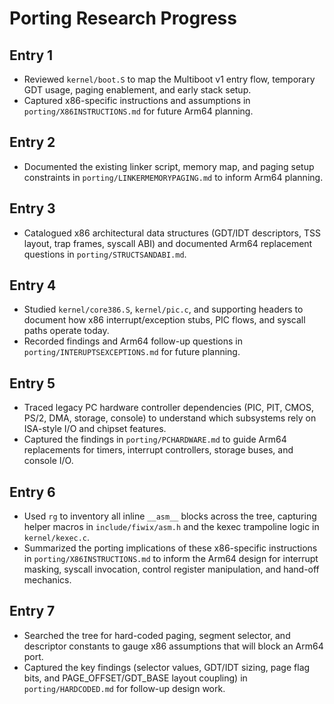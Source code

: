 # Porting Research Progress

## Entry 1
- Reviewed `kernel/boot.S` to map the Multiboot v1 entry flow, temporary GDT usage, paging enablement, and early stack setup.
- Captured x86-specific instructions and assumptions in `porting/X86INSTRUCTIONS.md` for future Arm64 planning.

## Entry 2
- Documented the existing linker script, memory map, and paging setup constraints in `porting/LINKERMEMORYPAGING.md` to inform Arm64 planning.

## Entry 3
- Catalogued x86 architectural data structures (GDT/IDT descriptors, TSS layout, trap frames, syscall ABI) and documented Arm64 replacement questions in `porting/STRUCTSANDABI.md`.

## Entry 4
- Studied `kernel/core386.S`, `kernel/pic.c`, and supporting headers to document how x86 interrupt/exception stubs, PIC flows, and syscall paths operate today.
- Recorded findings and Arm64 follow-up questions in `porting/INTERUPTSEXCEPTIONS.md` for future planning.

## Entry 5
- Traced legacy PC hardware controller dependencies (PIC, PIT, CMOS, PS/2, DMA, storage, console) to understand which subsystems rely on ISA-style I/O and chipset features.
- Captured the findings in `porting/PCHARDWARE.md` to guide Arm64 replacements for timers, interrupt controllers, storage buses, and console I/O.

## Entry 6
- Used `rg` to inventory all inline `__asm__` blocks across the tree, capturing helper macros in `include/fiwix/asm.h` and the kexec trampoline logic in `kernel/kexec.c`.
- Summarized the porting implications of these x86-specific instructions in `porting/X86INSTRUCTIONS.md` to inform the Arm64 design for interrupt masking, syscall invocation, control register manipulation, and hand-off mechanics.

## Entry 7
- Searched the tree for hard-coded paging, segment selector, and descriptor constants to gauge x86 assumptions that will block an Arm64 port.
- Captured the key findings (selector values, GDT/IDT sizing, page flag bits, and PAGE_OFFSET/GDT_BASE layout coupling) in `porting/HARDCODED.md` for follow-up design work.
